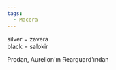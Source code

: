 ```yaml
---  
tags:  
  - Macera  
---  
```

silver = zavera  
black = salokir  
  
  
Prodan, Aurelion'ın Rearguard'ından